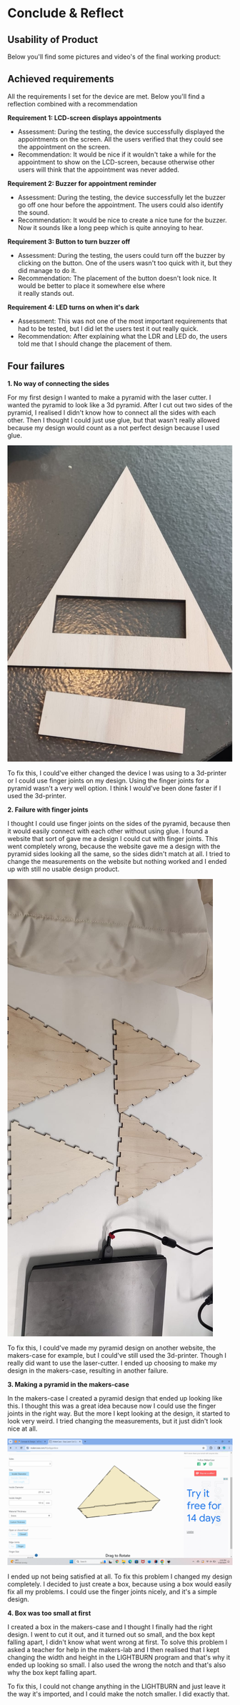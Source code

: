 # Conclude & Reflect

## Usability of Product

Below you'll find some pictures and video's of the final working product:

## Achieved requirements

All the requirements I set for the device are met. Below you'll find a reflection combined with a recommendation

**Requirement 1: LCD-screen displays appointments**

- Assessment: During the testing, the device successfully displayed the appointments on the screen. All the users verified
that they could see the appointment on the screen.
- Recommendation: It would be nice if it wouldn't take a while for the appointment to show on the LCD-screen, because
 otherwise other users will think that the appointment was never added.

**Requirement 2: Buzzer for appointment reminder** 

- Assessment: During the testing, the device successfully let the buzzer go off one hour before the appointment. The users
could also identify the sound.
- Recommendation: It would be nice to create a nice tune for the buzzer. Now it sounds like a long peep which is quite 
annoying to hear.

**Requirement 3: Button to turn buzzer off**

- Assessment: During the testing, the users could turn off the buzzer by clicking on the button. One of the users wasn't
too quick with it, but they did manage to do it. 
- Recommendation: The placement of the button doesn't look nice. It would be better to place it somewhere else where  
it really stands out.

**Requirement 4: LED turns on when it's dark**

- Assessment: This was not one of the most important requirements that had to be tested, but I did let the users test it
out really quick. 
- Recommendation: After explaining what the LDR and LED do, the users told me that I should change the placement of them.

## Four failures

**1. No way of connecting the sides**

For my first design I wanted to make a pyramid with the laser cutter. I wanted the pyramid to look like a 3d pyramid. 
After I cut out two sides of the pyramid, I realised I didn't know how to connect all the sides with each other. Then I 
thought I could just use glue, but that wasn't really allowed because my design would count as a not perfect design because I 
used glue. 

![pyramid_wood](../assets/pyramid_wood_1.jpg)

To fix this, I could've either changed the device I was using to a 3d-printer or I could use finger joints on my design. 
Using the finger joints for a pyramid wasn't a very well option. I think I would've been done faster if I used the 
3d-printer. 

**2. Failure with finger joints**

I thought I could use finger joints on the sides of the pyramid, because then it would easily connect with each other
without using glue. I found a website that sort of gave me a design I could cut with finger joints. This went completely 
wrong, because the website gave me a design with the pyramid sides looking all the same, so the sides didn't match at all.
I tried to change the measurements on the website but nothing worked and I ended up with still no usable design product.

![pyramid_fingers](../assets/pyramid_fingers.jpg)

To fix this, I could've made my pyramid design on another website, the makers-case for example, but I could've still 
used the 3d-printer. Though I really did want to use the laser-cutter. I ended up choosing to make my design in the 
makers-case, resulting in another failure.

**3. Making a pyramid in the makers-case**

In the makers-case I created a pyramid design that ended up looking like this. I thought this was a great idea because 
now I could use the finger joints in the right way. But the more I kept looking at the design, it started to look very
weird. I tried changing the measurements, but it just didn't look nice at all.

![3d_design_pyramid](../assets/3d_pyramid_design.png)

I ended up not being satisfied at all. To fix this problem I changed my design completely. I decided to just create 
a box, because using a box would easily fix all my problems. I could use the finger joints nicely, and it's a simple 
design.

**4. Box was too small at first**

I created a box in the makers-case and I thought I finally had the right design. I went to cut it out, and it turned 
out so small, and the box kept falling apart, I didn't know what went wrong at first. To solve this problem I asked a
teacher for help in the makers-lab and I then realised that I kept changing the width and height in the LIGHTBURN program
and that's why it ended up looking so small. I also used the wrong the notch and that's also why the box kept falling apart.

To fix this, I could not change anything in the LIGHTBURN and just leave it the way it's imported, and I could make the 
notch smaller. I did exactly that.

